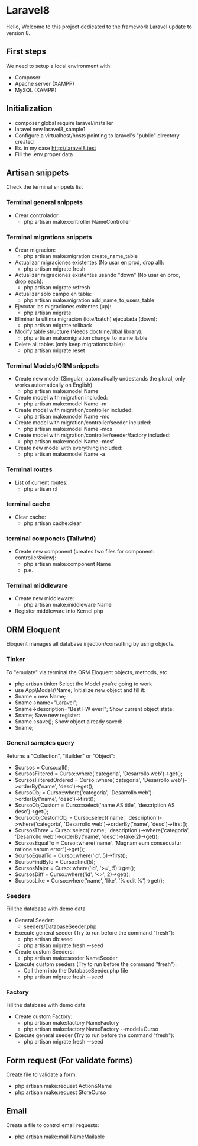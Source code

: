 # Laravel8
Hello, Welcome to this project dedicated to the framework Laravel update to version 8.

## First steps
We need to setup a local environment with:
- Composer
- Apache server (XAMPP)
- MySQL (XAMPP)

## Initialization
- composer global require laravel/installer
- laravel new laravel8_sample1
- Configure a virtualhost/hosts pointing to laravel's "public" directory created
- Ex. in my case http://laravel8.test
- Fill the .env proper data


## Artisan snippets
Check the terminal snippets list
### Terminal general snippets
- Crear controlador:
    - php artisan make:controller NameController
### Terminal migrations snippets
- Crear migracion:
    - php artisan make:migration create_name_table
- Actualizar migraciones existentes (No usar en prod, drop all):
    - php artisan migrate:fresh
- Actualizar migraciones existentes usando "down" (No usar en prod, drop each):
    - php artisan migrate:refresh
- Actualizar solo campo en tabla:
    - php artisan make:migration add_name_to_users_table
- Ejecutar las migraciones exitentes (up):
    - php artisan migrate
- Eliminar la ultima migracion (lote/batch) ejecutada (down):
    - php artisan migrate:rollback
- Modify table structure (Needs doctrine/dbal library):
    - php artisan make:migration change_to_name_table
- Delete all tables (only keep migrations table):
    - php artisan migrate:reset
### Terminal Models/ORM snippets
- Create new model (Singular, automatically undestands the plural, only works automatically on English)
    - php artisan make:model Name
- Create model with migration included:
    - php artisan make:model Name -m
- Create model with migration/controller included:
    - php artisan make:model Name -mc
- Create model with migration/controller/seeder included:
    - php artisan make:model Name -mcs
- Create model with migration/controller/seeder/factory included:
    - php artisan make:model Name -mcsf
- Create new model with everything included:
    - php artisan make:model Name -a
### Terminal routes
- List of current routes:
    - php artisan r:l
### terminal cache
- Clear cache:
    - php artisan cache:clear
### terminal componets (Tailwind)
- Create new component (creates two files for component: controller&view):
    - php artisan make:component Name
    - p.e. <x-alert />
### Terminal middleware
- Create new middleware:
    - php artisan make:middleware Name
- Register middleware into Kernel.php

## ORM Eloquent
Eloquent manages all database injection/consulting by using objects.
### Tinker
To "emulate" via terminal the ORM Eloquent objects, methods, etc
- php artisan tinker
Select the Model you're going to work
- use App\Models\Name;
Initialize new object and fill it:
- $name = new Name;
- $name->name="Laravel";
- $name->description="Best FW ever!";
Show current object state:
- $name;
Save new register:
- $name->save();
Show object already saved:
- $name;
### General samples query
Returns a "Collection", "Builder" or "Object":
- $cursos = Curso::all();
- $cursosFiltered = Curso::where('categoria', 'Desarrollo web')->get();
- $cursosFilteredOrdered = Curso::where('categoria', 'Desarrollo web')->orderBy('name', 'desc')->get();
- $cursoObj = Curso::where('categoria', 'Desarrollo web')->orderBy('name', 'desc')->first();
- $cursoObjCustom = Curso::select('name AS title', 'description AS desc')->get();
- $cursoObjCustomObj = Curso::select('name', 'description')->where('categoria', 'Desarrollo web')->orderBy('name', 'desc')->first();
- $cursosThree = Curso::select('name', 'description')->where('categoria', 'Desarrollo web')->orderBy('name', 'desc')->take(2)->get();
- $cursosEqualTo = Curso::where('name', 'Magnam eum consequatur ratione earum error.')->get();
- $cursoEqualTo = Curso::where('id', 5)->first();
- $cursoFindById = Curso::find(5);
- $cursosMajor = Curso::where('id', '>=', 5)->get();
- $cursosDiff = Curso::where('id', '<>', 2)->get();
- $cursosLike = Curso::where('name', 'like', '% odit %')->get();
### Seeders
Fill the database with demo data
- General Seeder:
    - seeders/DatabaseSeeder.php
- Execute general seeder (Try to run before the command "fresh"):
    - php artisan db:seed
    - php artisan migrate:fresh --seed
- Create custom Seeders:
    - php artisan make:seeder NameSeeder
- Execute custom seeders (Try to run before the command "fresh"):
    - Call them into the DatabaseSeeder.php file
    - php artisan migrate:fresh --seed
### Factory
Fill the database with demo data
- Create custom Factory:
    - php artisan make:factory NameFactory
    - php artisan make:factory NameFactory --model=Curso
- Execute general seeder (Try to run before the command "fresh"):
    - php artisan migrate:fresh --seed

## Form request (For validate forms)
Create file to validate a form:
- php artisan make:request Action&Name
- php artisan make:request StoreCurso

## Email
Create a file to control email requests:
- php artisan make:mail NameMailable
